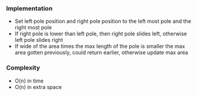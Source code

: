 ​
### Implementation
- Set left pole position and right pole position to the left most pole and the right most pole
- If right pole is lower than left pole, then right pole slides left, otherwise left pole slides right
- If wide of the area times the max length of the pole is smaller the max area gotten previously, could return earlier, otherwise update max area 

### Complexity
- O(n) in time
- O(n) in extra space
  
